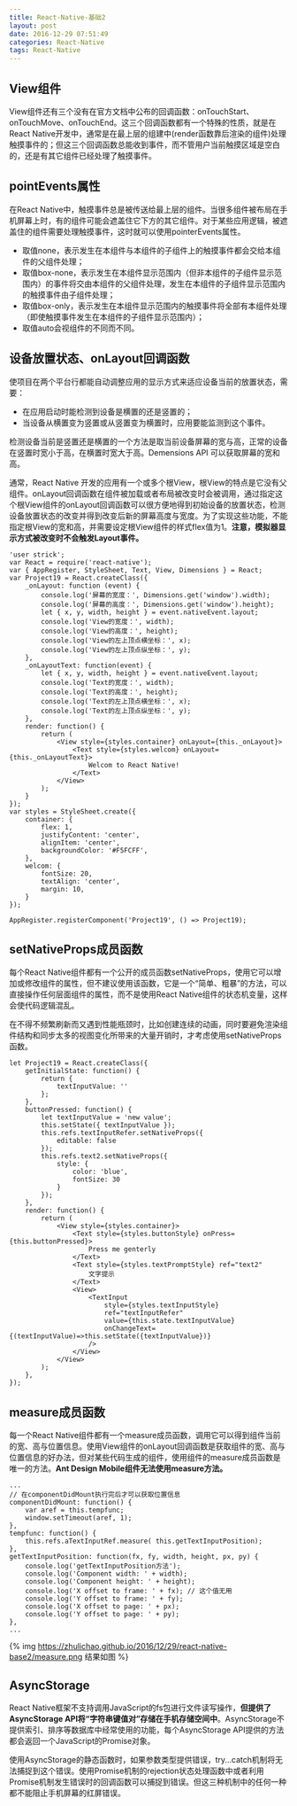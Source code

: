 ```yaml
---
title: React-Native-基础2
layout: post
date: 2016-12-29 07:51:49
categories: React-Native
tags: React-Native
---
```


## View组件

View组件还有三个没有在官方文档中公布的回调函数：onTouchStart、onTouchMove、onTouchEnd。这三个回调函数都有一个特殊的性质，就是在React Native开发中，通常是在最上层的组建中(render函数靠后渲染的组件)处理触摸事件的；但这三个回调函数总能收到事件，而不管用户当前触摸区域是空白的，还是有其它组件已经处理了触摸事件。

## pointEvents属性

在React Native中，触摸事件总是被传送给最上层的组件。当很多组件被布局在手机屏幕上时，有的组件可能会遮盖住它下方的其它组件。对于某些应用逻辑，被遮盖住的组件需要处理触摸事件，这时就可以使用pointerEvents属性。

- 取值none，表示发生在本组件与本组件的子组件上的触摸事件都会交给本组件的父组件处理；
- 取值box-none，表示发生在本组件显示范围内（但非本组件的子组件显示范围内）的事件将交由本组件的父组件处理，发生在本组件的子组件显示范围内的触摸事件由子组件处理；
- 取值box-only，表示发生在本组件显示范围内的触摸事件将全部有本组件处理（即使触摸事件发生在本组件的子组件显示范围内）；
- 取值auto会视组件的不同而不同。

## 设备放置状态、onLayout回调函数

使项目在两个平台行都能自动调整应用的显示方式来适应设备当前的放置状态，需要：

- 在应用启动时能检测到设备是横置的还是竖置的；
- 当设备从横置变为竖置或从竖置变为横置时，应用要能监测到这个事件。

检测设备当前是竖置还是横置的一个方法是取当前设备屏幕的宽与高，正常的设备在竖置时宽小于高，在横置时宽大于高。Demensions API 可以获取屏幕的宽和高。

通常，React Native 开发的应用有一个或多个根View，根View的特点是它没有父组件。onLayout回调函数在组件被加载或者布局被改变时会被调用，通过指定这个根View组件的onLayout回调函数可以很方便地得到初始设备的放置状态，检测设备放置状态的改变并得到改变后新的屏幕高度与宽度。为了实现这些功能，不能指定根View的宽和高，并需要设定根View组件的样式flex值为1。**注意，模拟器显示方式被改变时不会触发Layout事件。**

```
'user strick';
var React = require('react-native');
var { AppRegister, StyleSheet, Text, View, Dimensions } = React;
var Project19 = React.createClass({
    _onLayout: function (event) {
        console.log('屏幕的宽度：', Dimensions.get('window').width);
        console.log('屏幕的高度：', Dimensions.get('window').height);
        let { x, y, width, height } = event.nativeEvent.layout;
        console.log('View的宽度：', width);
        console.log('View的高度：', height);
        console.log('View的左上顶点横坐标：', x);
        console.log('View的左上顶点纵坐标：', y);
    },
    _onLayoutText: function(event) {
        let { x, y, width, height } = event.nativeEvent.layout;
        console.log('Text的宽度：', width);
        console.log('Text的高度：', height);
        console.log('Text的左上顶点横坐标：', x);
        console.log('Text的左上顶点纵坐标：', y);
    },
    render: function() {
        return (
            <View style={styles.container} onLayout={this._onLayout}>
                <Text style={styles.welcom} onLayout={this._onLayoutText}>
                    Welcom to React Native!
                </Text>
            </View>
        );
    }
});
var styles = StyleSheet.create({
    container: {
        flex: 1,
        justifyContent: 'center',
        alignItem: 'center',
        backgroundColor: '#F5FCFF',
    },
    welcom: {
        fontSize: 20,
        textAlign: 'center',
        margin: 10,
    }
});

AppRegister.registerComponent('Project19', () => Project19);
```

## setNativeProps成员函数

每个React Native组件都有一个公开的成员函数setNativeProps，使用它可以增加或修改组件的属性，但不建议使用该函数，它是一个“简单、粗暴”的方法，可以直接操作任何层面组件的属性，而不是使用React Native组件的状态机变量，这样会使代码逻辑混乱。

在不得不频繁刷新而又遇到性能瓶颈时，比如创建连续的动画，同时要避免渲染组件结构和同步太多的视图变化所带来的大量开销时，才考虑使用setNativeProps函数。

```
let Project19 = React.createClass({
    getInitialState: function() {
        return {
            textInputValue: ''
        };
    },
    buttonPressed: function() {
        let textInputValue = 'new value';
        this.setState({ textInputValue });
        this.refs.textInputRefer.setNativeProps({
            editable: false
        });
        this.refs.text2.setNativeProps({
            style: {
                color: 'blue',
                fontSize: 30
            }
        });
    },
    render: function() {
        return (
            <View style={styles.container}>
                <Text style={styles.buttonStyle} onPress={this.buttonPressed}>
                    Press me genterly
                </Text>
                <Text style={styles.textPromptStyle} ref="text2"
                    文字提示
                </Text>
                <View>
                    <TextInput
                        style={styles.textInputStyle}
                        ref="textInputRefer"
                        value={this.state.textInputValue}
                        onChangeText={(textInputValue)=>this.setState({textInputValue})}
                    />
                </View>
            </View>
        );
    },
});
```

## measure成员函数

每一个React Native组件都有一个measure成员函数，调用它可以得到组件当前的宽、高与位置信息。使用View组件的onLayout回调函数是获取组件的宽、高与位置信息的好办法，但对某些代码生成的组件，使用组件的measure成员函数是唯一的方法。**Ant Design Mobile组件无法使用measure方法。**

```
...
// 在componentDidMount执行完后才可以获取位置信息
componentDidMount: function() {
    var aref = this.tempfunc;
    window.setTimeout(aref, 1);
},
tempfunc: function() {
    this.refs.aTextInputRef.measure( this.getTextInputPosition);
},
getTextInputPosition: function(fx, fy, width, height, px, py) {
    console.log('getTextInputPosition方法');  
    console.log('Component width: ' + width);
    console.log('Component height: ' + height);
    console.log('X offset to frame: ' + fx); // 这个值无用
    console.log('Y offset to frame: ' + fy);
    console.log('X offset to page: ' + px);
    console.log('Y offset to page: ' + py);
},
...
```

{% img https://zhulichao.github.io/2016/12/29/react-native-base2/measure.png 结果如图 %}

## AsyncStorage

React Native框架不支持调用JavaScript的fs包进行文件读写操作，**但提供了AsyncStorage API将“字符串键值对”存储在手机存储空间中**。AsyncStorage不提供索引、排序等数据库中经常使用的功能，每个AsyncStorage API提供的方法都会返回一个JavaScript的Promise对象。

使用AsyncStorage的静态函数时，如果参数类型提供错误，try...catch机制将无法捕捉到这个错误。使用Promise机制的rejection状态处理函数中或者利用Promise机制发生错误时的回调函数可以捕捉到错误。但这三种机制中的任何一种都不能阻止手机屏幕的红屏错误。